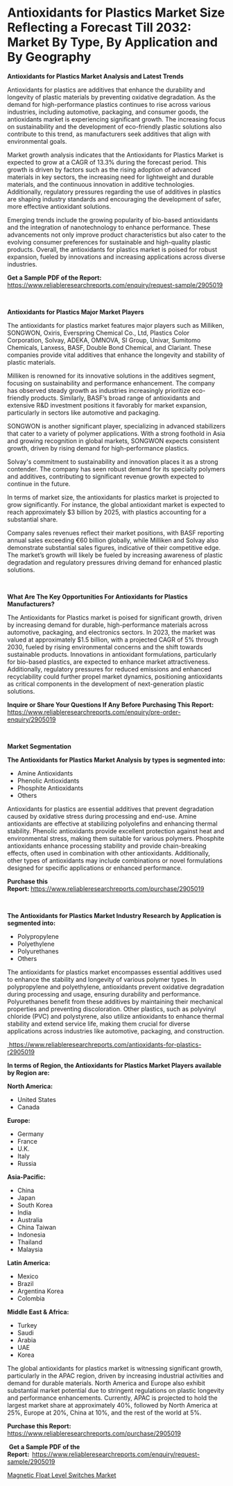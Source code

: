 <p><h1>Antioxidants for Plastics Market Size Reflecting a Forecast Till 2032: Market By Type, By Application and By Geography</h1></p><p><strong>Antioxidants for Plastics Market Analysis and Latest Trends</strong></p>
<p><p>Antioxidants for plastics are additives that enhance the durability and longevity of plastic materials by preventing oxidative degradation. As the demand for high-performance plastics continues to rise across various industries, including automotive, packaging, and consumer goods, the antioxidants market is experiencing significant growth. The increasing focus on sustainability and the development of eco-friendly plastic solutions also contribute to this trend, as manufacturers seek additives that align with environmental goals.</p><p>Market growth analysis indicates that the Antioxidants for Plastics Market is expected to grow at a CAGR of 13.3% during the forecast period. This growth is driven by factors such as the rising adoption of advanced materials in key sectors, the increasing need for lightweight and durable materials, and the continuous innovation in additive technologies. Additionally, regulatory pressures regarding the use of additives in plastics are shaping industry standards and encouraging the development of safer, more effective antioxidant solutions.</p><p>Emerging trends include the growing popularity of bio-based antioxidants and the integration of nanotechnology to enhance performance. These advancements not only improve product characteristics but also cater to the evolving consumer preferences for sustainable and high-quality plastic products. Overall, the antioxidants for plastics market is poised for robust expansion, fueled by innovations and increasing applications across diverse industries.</p></p>
<p><strong>Get a Sample PDF of the Report:&nbsp;</strong> <a href="https://www.reliableresearchreports.com/enquiry/request-sample/2905019?utm_campaign=3316&utm_medium=2&utm_source=Github&utm_content=ia&utm_term=12032025&utm_id=antioxidants-for-plastics">https://www.reliableresearchreports.com/enquiry/request-sample/2905019</a></p>
<p>&nbsp;</p>
<p><strong>Antioxidants for Plastics Major Market Players</strong></p>
<p><p>The antioxidants for plastics market features major players such as Milliken, SONGWON, Oxiris, Everspring Chemical Co., Ltd, Plastics Color Corporation, Solvay, ADEKA, OMNOVA, SI Group, Univar, Sumitomo Chemicals, Lanxess, BASF, Double Bond Chemical, and Clariant. These companies provide vital additives that enhance the longevity and stability of plastic materials.</p><p>Milliken is renowned for its innovative solutions in the additives segment, focusing on sustainability and performance enhancement. The company has observed steady growth as industries increasingly prioritize eco-friendly products. Similarly, BASF’s broad range of antioxidants and extensive R&D investment positions it favorably for market expansion, particularly in sectors like automotive and packaging.</p><p>SONGWON is another significant player, specializing in advanced stabilizers that cater to a variety of polymer applications. With a strong foothold in Asia and growing recognition in global markets, SONGWON expects consistent growth, driven by rising demand for high-performance plastics.</p><p>Solvay's commitment to sustainability and innovation places it as a strong contender. The company has seen robust demand for its specialty polymers and additives, contributing to significant revenue growth expected to continue in the future.</p><p>In terms of market size, the antioxidants for plastics market is projected to grow significantly. For instance, the global antioxidant market is expected to reach approximately $3 billion by 2025, with plastics accounting for a substantial share.</p><p>Company sales revenues reflect their market positions, with BASF reporting annual sales exceeding €60 billion globally, while Milliken and Solvay also demonstrate substantial sales figures, indicative of their competitive edge. The market’s growth will likely be fueled by increasing awareness of plastic degradation and regulatory pressures driving demand for enhanced plastic solutions.</p></p>
<p>&nbsp;</p>
<p><strong>What Are The Key Opportunities For Antioxidants for Plastics Manufacturers?</strong></p>
<p><p>The Antioxidants for Plastics market is poised for significant growth, driven by increasing demand for durable, high-performance materials across automotive, packaging, and electronics sectors. In 2023, the market was valued at approximately $1.5 billion, with a projected CAGR of 5% through 2030, fueled by rising environmental concerns and the shift towards sustainable products. Innovations in antioxidant formulations, particularly for bio-based plastics, are expected to enhance market attractiveness. Additionally, regulatory pressures for reduced emissions and enhanced recyclability could further propel market dynamics, positioning antioxidants as critical components in the development of next-generation plastic solutions.</p></p>
<p><strong>Inquire or Share Your Questions If Any Before Purchasing This Report:</strong> <a href="https://www.reliableresearchreports.com/enquiry/pre-order-enquiry/2905019?utm_campaign=3316&utm_medium=2&utm_source=Github&utm_content=ia&utm_term=12032025&utm_id=antioxidants-for-plastics">https://www.reliableresearchreports.com/enquiry/pre-order-enquiry/2905019</a></p>
<p>&nbsp;</p>
<p><strong>Market Segmentation</strong></p>
<p><strong>The Antioxidants for Plastics Market Analysis by types is segmented into:</strong></p>
<p><ul><li>Amine Antioxidants</li><li>Phenolic Antioxidants</li><li>Phosphite Antioxidants</li><li>Others</li></ul></p>
<p><p>Antioxidants for plastics are essential additives that prevent degradation caused by oxidative stress during processing and end-use. Amine antioxidants are effective at stabilizing polyolefins and enhancing thermal stability. Phenolic antioxidants provide excellent protection against heat and environmental stress, making them suitable for various polymers. Phosphite antioxidants enhance processing stability and provide chain-breaking effects, often used in combination with other antioxidants. Additionally, other types of antioxidants may include combinations or novel formulations designed for specific applications or enhanced performance.</p></p>
<p><strong>Purchase this Report:&nbsp;</strong><a href="https://www.reliableresearchreports.com/purchase/2905019?utm_campaign=3316&utm_medium=2&utm_source=Github&utm_content=ia&utm_term=12032025&utm_id=antioxidants-for-plastics">https://www.reliableresearchreports.com/purchase/2905019</a></p>
<p>&nbsp;</p>
<p><strong>The Antioxidants for Plastics Market Industry Research by Application is segmented into:</strong></p>
<p><ul><li>Polypropylene</li><li>Polyethylene</li><li>Polyurethanes</li><li>Others</li></ul></p>
<p><p>The antioxidants for plastics market encompasses essential additives used to enhance the stability and longevity of various polymer types. In polypropylene and polyethylene, antioxidants prevent oxidative degradation during processing and usage, ensuring durability and performance. Polyurethanes benefit from these additives by maintaining their mechanical properties and preventing discoloration. Other plastics, such as polyvinyl chloride (PVC) and polystyrene, also utilize antioxidants to enhance thermal stability and extend service life, making them crucial for diverse applications across industries like automotive, packaging, and construction.</p></p>
<p><a href="https://www.reliableresearchreports.com/antioxidants-for-plastics-r2905019?utm_campaign=3316&utm_medium=2&utm_source=Github&utm_content=ia&utm_term=12032025&utm_id=antioxidants-for-plastics">&nbsp;https://www.reliableresearchreports.com/antioxidants-for-plastics-r2905019</a></p>
<p><strong>In terms of Region, the Antioxidants for Plastics Market Players available by Region are:</strong></p>
<p>
    <p> <strong> North America: </strong>
        <ul>
            <li>United States</li>
            <li>Canada</li>
        </ul>
        </p> 
    <p> <strong> Europe: </strong>
        <ul>
            <li>Germany</li>
            <li>France</li>
            <li>U.K.</li>
            <li>Italy</li>
            <li>Russia</li>
        </ul>
        </p> 
    <p> <strong> Asia-Pacific: </strong>
        <ul>
            <li>China</li>
            <li>Japan</li>
            <li>South Korea</li>
            <li>India</li>
            <li>Australia</li>
            <li>China Taiwan</li>
            <li>Indonesia</li>
            <li>Thailand</li>
            <li>Malaysia</li>
        </ul>
        </p> 
    <p> <strong> Latin America: </strong>
        <ul>
            <li>Mexico</li>
            <li>Brazil</li>
            <li>Argentina Korea</li>
            <li>Colombia</li>
        </ul>
        </p> 
    <p> <strong> Middle East & Africa: </strong>
        <ul>
            <li>Turkey</li>
            <li>Saudi</li>
            <li>Arabia</li>
            <li>UAE</li>
            <li>Korea</li>
        </ul>
    </p>
    </p>
<p><p>The global antioxidants for plastics market is witnessing significant growth, particularly in the APAC region, driven by increasing industrial activities and demand for durable materials. North America and Europe also exhibit substantial market potential due to stringent regulations on plastic longevity and performance enhancements. Currently, APAC is projected to hold the largest market share at approximately 40%, followed by North America at 25%, Europe at 20%, China at 10%, and the rest of the world at 5%.</p></p>
<p><strong>Purchase this Report: </strong><a href="https://www.reliableresearchreports.com/purchase/2905019?utm_campaign=3316&utm_medium=2&utm_source=Github&utm_content=ia&utm_term=12032025&utm_id=antioxidants-for-plastics">https://www.reliableresearchreports.com/purchase/2905019</a></p>
<p>&nbsp;<strong>Get a Sample PDF of the Report:&nbsp;&nbsp;</strong><a href="https://www.reliableresearchreports.com/enquiry/request-sample/2905019?utm_campaign=3316&utm_medium=2&utm_source=Github&utm_content=ia&utm_term=12032025&utm_id=antioxidants-for-plastics">https://www.reliableresearchreports.com/enquiry/request-sample/2905019</a></p>
<p><strong></strong></p>
<p><p><a href="https://github.com/vandelmanize/Market-Research-Report-List-1/blob/main/magnetic-float-level-switches-market.md?utm_campaign=3316&utm_medium=2&utm_source=Github&utm_content=ia&utm_term=12032025&utm_id=antioxidants-for-plastics">Magnetic Float Level Switches Market</a></p></p>